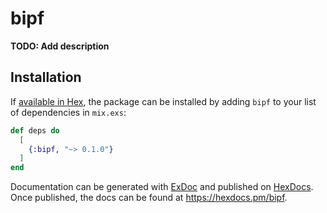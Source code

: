 # bipf

**TODO: Add description**

## Installation

If [available in Hex](https://hex.pm/docs/publish), the package can be installed
by adding `bipf` to your list of dependencies in `mix.exs`:

```elixir
def deps do
  [
    {:bipf, "~> 0.1.0"}
  ]
end
```

Documentation can be generated with [ExDoc](https://github.com/elixir-lang/ex_doc)
and published on [HexDocs](https://hexdocs.pm). Once published, the docs can
be found at <https://hexdocs.pm/bipf>.

